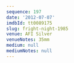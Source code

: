 ```yaml
---
sequence: 197
date: '2012-07-07'
imdbId: tt0089175
slug: fright-night-1985
venue: AFI Silver
venueNotes: 35mm
medium: null
mediumNotes: null
---
```


